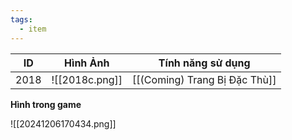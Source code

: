 ```yaml
---
tags:
  - item
---
```


| ID   | Hình Ảnh       | Tính năng sử dụng             |
| ---- | -------------- | ----------------------------- |
| 2018 | ![[2018c.png]] | [[(Coming) Trang Bị Đặc Thù]] |

**Hình trong game**

![[20241206170434.png]]